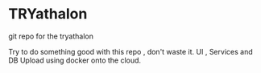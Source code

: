 # TRYathalon
git repo for the tryathalon

Try to do something good with this repo , don't waste it.
UI , Services and DB 
Upload using docker onto the cloud.
